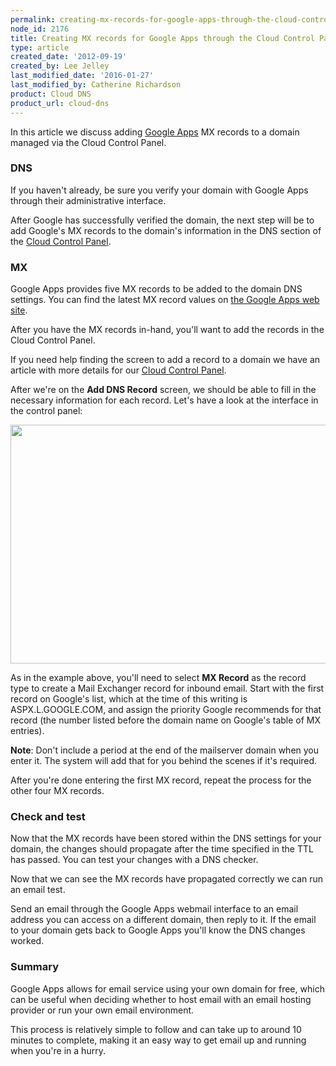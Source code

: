 ```yaml
---
permalink: creating-mx-records-for-google-apps-through-the-cloud-control-panel/
node_id: 2176
title: Creating MX records for Google Apps through the Cloud Control Panel
type: article
created_date: '2012-09-19'
created_by: Lee Jelley
last_modified_date: '2016-01-27'
last_modified_by: Catherine Richardson
product: Cloud DNS
product_url: cloud-dns
---
```


In this article we discuss adding [Google Apps](http://www.google.com/enterprise/apps/business/pricing.html) MX
records to a domain managed via the Cloud Control Panel.

### DNS

If you haven't already, be sure you verify your domain with Google Apps
through their administrative interface.

After Google has successfully verified the domain, the next step will be
to add Google's MX records to the domain's information in the DNS
section of the [Cloud Control Panel](https://mycloud.rackspace.com/).

### MX

Google Apps provides five MX records to be added to the domain DNS
settings. You can find the latest MX record values on [the Google Apps web site](http://support.google.com/a/bin/answer.py?hl=en&answer=174125).

After you have the MX records in-hand, you'll want to add the records in
the Cloud Control Panel.

If you need help finding the screen to add a record to a domain we have
an article with more details for our [Cloud Control Panel](/how-to/create-dns-records-for-cloud-servers-with-the-control-panel).

After we're on the **Add DNS Record** screen, we should be able to fill in
the necessary information for each record. Let's have a look at the
interface in the control panel:

<img src="https://8026b2e3760e2433679c-fffceaebb8c6ee053c935e8915a3fbe7.ssl.cf2.rackcdn.com/field/image/addrecord.png" width="570" height="382" />

As in the example above, you'll need to select **MX Record** as the record
type to create a Mail Exchanger record for inbound email. Start with the
first record on Google's list, which at the time of this writing is
ASPX.L.GOOGLE.COM, and assign the priority Google recommends for that
record (the number listed before the domain name on Google's table of MX
entries).

**Note**: Don't include a period at the end of the mailserver domain when you
enter it. The system will add that for you behind the scenes if it's
required.

After you're done entering the first MX record, repeat the process for the
other four MX records.

### Check and test

Now that the MX records have been stored within the DNS settings for
your domain, the changes should propagate after the time specified in
the TTL has passed. You can test your changes with a DNS checker.

Now that we can see the MX records have propagated correctly we can run
an email test.

Send an email through the Google Apps webmail interface to an email
address you can access on a different domain, then reply to it. If the
email to your domain gets back to Google Apps you'll know the DNS
changes worked.

### Summary

Google Apps allows for email service using your own domain for free,
which can be useful when deciding whether to host email with an email
hosting provider or run your own email environment.

This process is relatively simple to follow and can take up to around 10
minutes to complete, making it an easy way to get email up and running
when you're in a hurry.

